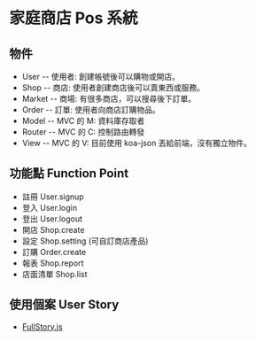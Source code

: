 # 家庭商店 Pos 系統

## 物件

* User -- 使用者: 創建帳號後可以購物或開店。
* Shop -- 商店: 使用者創建商店後可以賣東西或服務。
* Market -- 商場: 有很多商店，可以搜尋後下訂單。
* Order -- 訂單: 使用者向商店訂購物品。
* Model -- MVC 的 M: 資料庫存取者
* Router -- MVC 的 C: 控制路由轉發
* View -- MVC 的 V: 目前使用 koa-json 丟給前端，沒有獨立物件。

## 功能點 Function Point

* 註冊 User.signup
* 登入 User.login
* 登出 User.logout
* 開店 Shop.create
* 設定 Shop.setting (可自訂商店產品)
* 訂購 Order.create
* 報表 Shop.report
* 店面清單 Shop.list

## 使用個案 User Story

* [FullStory.js](test/server/FullStory.js)
